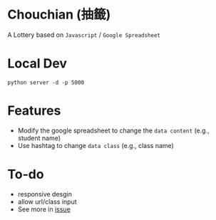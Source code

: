 Chouchian (抽籤)
================

A Lottery based on `Javascript` / `Google Spreadsheet`


Local Dev
=========

```
python server -d -p 5000
```

Features
========

* Modify the google spreadsheet to change the `data content` (e.g., student name)
* Use hashtag to change `data class` (e.g., class name)

To-do
=====

- responsive desgin
- allow url/class input
- See more in [issue](https://github.com/nlpweb/chouchian/issues)
